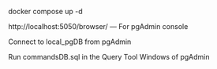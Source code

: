 docker compose up -d

http://localhost:5050/browser/ — For pgAdmin console

Connect to local_pgDB from pgAdmin

Run commandsDB.sql in the Query Tool Windows of pgAdmin